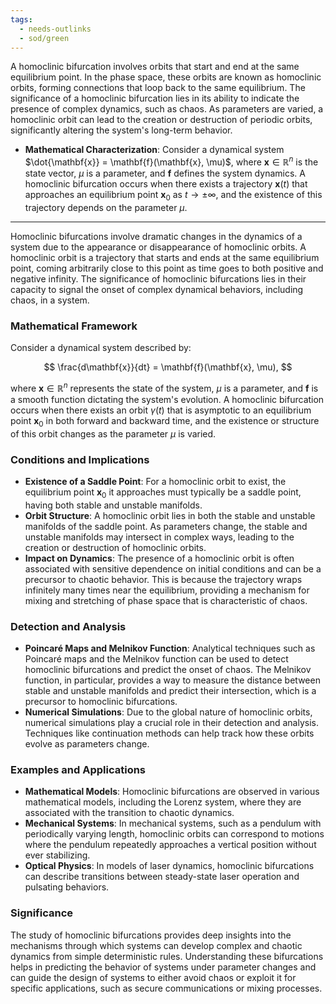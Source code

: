```yaml
---
tags:
  - needs-outlinks
  - sod/green
---
```



A homoclinic bifurcation involves orbits that start and end at the same equilibrium point. In the phase space, these orbits are known as homoclinic orbits, forming connections that loop back to the same equilibrium. The significance of a homoclinic bifurcation lies in its ability to indicate the presence of complex dynamics, such as chaos. As parameters are varied, a homoclinic orbit can lead to the creation or destruction of periodic orbits, significantly altering the system's long-term behavior.

- **Mathematical Characterization**: Consider a dynamical system $\dot{\mathbf{x}} = \mathbf{f}(\mathbf{x}, \mu)$, where $\mathbf{x} \in \mathbb{R}^n$ is the state vector, $\mu$ is a parameter, and $\mathbf{f}$ defines the system dynamics. A homoclinic bifurcation occurs when there exists a trajectory $\mathbf{x}(t)$ that approaches an equilibrium point $\mathbf{x}_0$ as $t \to \pm\infty$, and the existence of this trajectory depends on the parameter $\mu$.

---
Homoclinic bifurcations involve dramatic changes in the dynamics of a system due to the appearance or disappearance of homoclinic orbits. A homoclinic orbit is a trajectory that starts and ends at the same equilibrium point, coming arbitrarily close to this point as time goes to both positive and negative infinity. The significance of homoclinic bifurcations lies in their capacity to signal the onset of complex dynamical behaviors, including chaos, in a system.

### Mathematical Framework

Consider a dynamical system described by:

$$
\frac{d\mathbf{x}}{dt} = \mathbf{f}(\mathbf{x}, \mu),
$$

where $\mathbf{x} \in \mathbb{R}^n$ represents the state of the system, $\mu$ is a parameter, and $\mathbf{f}$ is a smooth function dictating the system's evolution. A homoclinic bifurcation occurs when there exists an orbit $\gamma(t)$ that is asymptotic to an equilibrium point $\mathbf{x}_0$ in both forward and backward time, and the existence or structure of this orbit changes as the parameter $\mu$ is varied.

### Conditions and Implications

- **Existence of a Saddle Point**: For a homoclinic orbit to exist, the equilibrium point $\mathbf{x}_0$ it approaches must typically be a saddle point, having both stable and unstable manifolds.
- **Orbit Structure**: A homoclinic orbit lies in both the stable and unstable manifolds of the saddle point. As parameters change, the stable and unstable manifolds may intersect in complex ways, leading to the creation or destruction of homoclinic orbits.
- **Impact on Dynamics**: The presence of a homoclinic orbit is often associated with sensitive dependence on initial conditions and can be a precursor to chaotic behavior. This is because the trajectory wraps infinitely many times near the equilibrium, providing a mechanism for mixing and stretching of phase space that is characteristic of chaos.

### Detection and Analysis

- **Poincaré Maps and Melnikov Function**: Analytical techniques such as Poincaré maps and the Melnikov function can be used to detect homoclinic bifurcations and predict the onset of chaos. The Melnikov function, in particular, provides a way to measure the distance between stable and unstable manifolds and predict their intersection, which is a precursor to homoclinic bifurcations.
- **Numerical Simulations**: Due to the global nature of homoclinic orbits, numerical simulations play a crucial role in their detection and analysis. Techniques like continuation methods can help track how these orbits evolve as parameters change.

### Examples and Applications

- **Mathematical Models**: Homoclinic bifurcations are observed in various mathematical models, including the Lorenz system, where they are associated with the transition to chaotic dynamics.
- **Mechanical Systems**: In mechanical systems, such as a pendulum with periodically varying length, homoclinic orbits can correspond to motions where the pendulum repeatedly approaches a vertical position without ever stabilizing.
- **Optical Physics**: In models of laser dynamics, homoclinic bifurcations can describe transitions between steady-state laser operation and pulsating behaviors.

### Significance

The study of homoclinic bifurcations provides deep insights into the mechanisms through which systems can develop complex and chaotic dynamics from simple deterministic rules. Understanding these bifurcations helps in predicting the behavior of systems under parameter changes and can guide the design of systems to either avoid chaos or exploit it for specific applications, such as secure communications or mixing processes.
